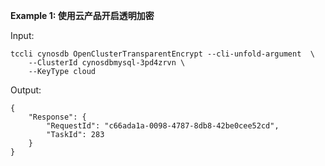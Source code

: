 **Example 1: 使用云产品开启透明加密**



Input: 

```
tccli cynosdb OpenClusterTransparentEncrypt --cli-unfold-argument  \
    --ClusterId cynosdbmysql-3pd4zrvn \
    --KeyType cloud
```

Output: 
```
{
    "Response": {
        "RequestId": "c66ada1a-0098-4787-8db8-42be0cee52cd",
        "TaskId": 283
    }
}
```

